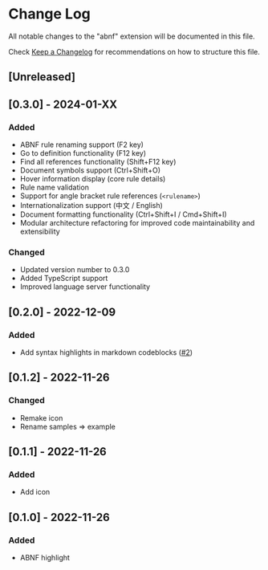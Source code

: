 # Change Log

All notable changes to the "abnf" extension will be documented in this file.

Check [Keep a Changelog](http://keepachangelog.com/) for recommendations on how to structure this file.

## [Unreleased]

## [0.3.0] - 2024-01-XX

### Added

- ABNF rule renaming support (F2 key)
- Go to definition functionality (F12 key)
- Find all references functionality (Shift+F12 key)
- Document symbols support (Ctrl+Shift+O)
- Hover information display (core rule details)
- Rule name validation
- Support for angle bracket rule references (`<rulename>`)
- Internationalization support (中文 / English)
- Document formatting functionality (Ctrl+Shift+I / Cmd+Shift+I)
- Modular architecture refactoring for improved code maintainability and extensibility

### Changed

- Updated version number to 0.3.0
- Added TypeScript support
- Improved language server functionality

## [0.2.0] - 2022-12-09

### Added

- Add syntax highlights in markdown codeblocks ([#2])

[#2]: https://github.com/arniu/vscode-abnf/pull/2

## [0.1.2] - 2022-11-26

### Changed

- Remake icon
- Rename samples => example

## [0.1.1] - 2022-11-26

### Added

- Add icon

## [0.1.0] - 2022-11-26

### Added

- ABNF highlight
